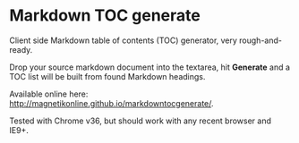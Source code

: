 # Markdown TOC generate
Client side Markdown table of contents (TOC) generator, very rough-and-ready.

Drop your source markdown document into the textarea, hit **Generate** and a TOC list will be built from found Markdown headings.

Available online here: http://magnetikonline.github.io/markdowntocgenerate/.

Tested with Chrome v36, but should work with any recent browser and IE9+.
